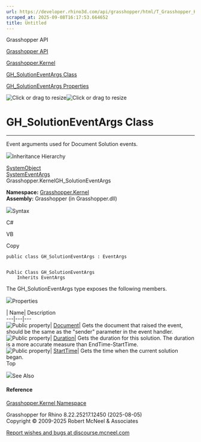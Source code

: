 ```yaml
---
url: https://developer.rhino3d.com/api/grasshopper/html/T_Grasshopper_Kernel_GH_SolutionEventArgs.htm
scraped_at: 2025-09-08T16:17:53.664652
title: Untitled
---
```


Grasshopper API

[Grasshopper API](../html/723c01da-9986-4db2-8f53-6f3a7494df75.htm
"Grasshopper API")

[Grasshopper.Kernel](../html/N_Grasshopper_Kernel.htm "Grasshopper.Kernel")

[GH_SolutionEventArgs
Class](../html/T_Grasshopper_Kernel_GH_SolutionEventArgs.htm
"GH_SolutionEventArgs Class")

[GH_SolutionEventArgs
Properties](../html/Properties_T_Grasshopper_Kernel_GH_SolutionEventArgs.htm
"GH_SolutionEventArgs Properties")

![Click or drag to resize](../icons/TocOpen.gif)![Click or drag to
resize](../icons/TocClose.gif)

# GH_SolutionEventArgs Class  
  
---  
  
Event arguments used for Document Solution events.

![](../icons/SectionExpanded.png)Inheritance Hierarchy

[SystemObject](https://docs.microsoft.com/dotnet/api/system.object)  
[SystemEventArgs](https://docs.microsoft.com/dotnet/api/system.eventargs)  
Grasshopper.KernelGH_SolutionEventArgs  

**Namespace:** [Grasshopper.Kernel](N_Grasshopper_Kernel.htm)  
**Assembly:** Grasshopper (in Grasshopper.dll)

![](../icons/SectionExpanded.png)Syntax

C#

VB

Copy

    
    
    public class GH_SolutionEventArgs : EventArgs
    
    
    Public Class GH_SolutionEventArgs
    	Inherits EventArgs

The GH_SolutionEventArgs type exposes the following members.

![](../icons/SectionExpanded.png)Properties

| Name| Description  
---|---|---  
![Public property](../icons/pubproperty.gif)|
[Document](P_Grasshopper_Kernel_GH_SolutionEventArgs_Document.htm)|  Gets the
document that raised the event, should be the same as the "sender" parameter
in the event handler.  
![Public property](../icons/pubproperty.gif)|
[Duration](P_Grasshopper_Kernel_GH_SolutionEventArgs_Duration.htm)|  Gets the
duration for this solution. The duration is a more accurate measure than
EndTime-StartTime.  
![Public property](../icons/pubproperty.gif)|
[StartTime](P_Grasshopper_Kernel_GH_SolutionEventArgs_StartTime.htm)|  Gets
the time when the current solution began.  
Top

![](../icons/SectionExpanded.png)See Also

#### Reference

[Grasshopper.Kernel Namespace](N_Grasshopper_Kernel.htm)

Grasshopper for Rhino 8.22.25217.12450 (2025-08-05)  
Copyright © 2009-2025 Robert McNeel & Associates

[Report wishes and bugs at
discourse.mcneel.com](https://discourse.mcneel.com/c/grasshopper)

